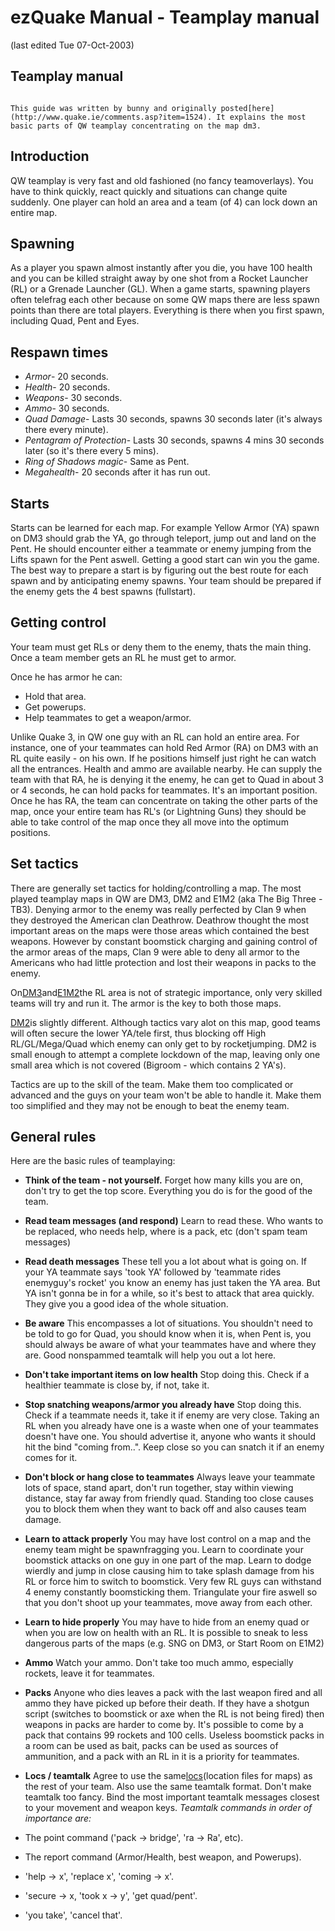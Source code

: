 # ezQuake Manual - Teamplay manual
(last edited Tue 07-Oct-2003)

## Teamplay manual


```

This guide was written by bunny and originally posted[here](http://www.quake.ie/comments.asp?item=1524). It explains the most basic parts of QW teamplay concentrating on the map dm3.
```

## Introduction

QW teamplay is very fast and old fashioned (no fancy teamoverlays). You have to think quickly, react quickly and situations can change quite suddenly. One player can hold an area and a team (of 4) can lock down an entire map.
## Spawning

As a player you spawn almost instantly after you die, you have 100 health and you can be killed straight away by one shot from a Rocket Launcher (RL) or a Grenade Launcher (GL). When a game starts, spawning players often telefrag each other because on some QW maps there are less spawn points than there are total players. Everything is there when you first spawn, including Quad, Pent and Eyes.
## Respawn times

- _Armor_- 20 seconds.
- _Health_- 20 seconds.
- _Weapons_- 30 seconds.
- _Ammo_- 30 seconds.
- _Quad Damage_- Lasts 30 seconds, spawns 30 seconds later (it's always there every minute).
- _Pentagram of Protection_- Lasts 30 seconds, spawns 4 mins 30 seconds later (so it's there every 5 mins).
- _Ring of Shadows magic_- Same as Pent.
- _Megahealth_- 20 seconds after it has run out.

## Starts

Starts can be learned for each map. For example Yellow Armor (YA) spawn on DM3 should grab the YA, go through teleport, jump out and land on the Pent. He should encounter either a teammate or enemy jumping from the Lifts spawn for the Pent aswell. Getting a good start can win you the game. The best way to prepare a start is by figuring out the best route for each spawn and by anticipating enemy spawns. Your team should be prepared if the enemy gets the 4 best spawns (fullstart).
## Getting control

Your team must get RLs or deny them to the enemy, thats the main thing. Once a team member gets an RL he must get to armor.

Once he has armor he can:

- Hold that area.
- Get powerups.
- Help teammates to get a weapon/armor.


Unlike Quake 3, in QW one guy with an RL can hold an entire area. For instance, one of your teammates can hold Red Armor (RA) on DM3 with an RL quite easily - on his own. If he positions himself just right he can watch all the entrances. Health and ammo are available nearby. He can supply the team with that RA, he is denying it the enemy, he can get to Quad in about 3 or 4 seconds, he can hold packs for teammates. It's an important position. Once he has RA, the team can concentrate on taking the other parts of the map, once your entire team has RL's (or Lightning Guns) they should be able to take control of the map once they all move into the optimum positions.
## Set tactics

There are generally set tactics for holding/controlling a map. The most played teamplay maps in QW are DM3, DM2 and E1M2 (aka The Big Three - TB3). Denying armor to the enemy was really perfected by Clan 9 when they destroyed the American clan Deathrow. Deathrow thought the most important areas on the maps were those areas which contained the best weapons. However by constant boomstick charging and gaining control of the armor areas of the maps, Clan 9 were able to deny all armor to the Americans who had little protection and lost their weapons in packs to the enemy.

On[DM3](dm3.md)and[E1M2](e1m2.md)the RL area is not of strategic importance, only very skilled teams will try and run it. The armor is the key to both those maps.

[DM2](dm2.md)is slightly different. Although tactics vary alot on this map, good teams will often secure the lower YA/tele first, thus blocking off High RL/GL/Mega/Quad which enemy can only get to by rocketjumping. DM2 is small enough to attempt a complete lockdown of the map, leaving only one small area which is not covered (Bigroom - which contains 2 YA's).

Tactics are up to the skill of the team. Make them too complicated or advanced and the guys on your team won't be able to handle it. Make them too simplified and they may not be enough to beat the enemy team.
## General rules

Here are the basic rules of teamplaying:

- **Think of the team - not yourself.** Forget how many kills you are on, don't try to get the top score. Everything you do is for the good of the team.
- **Read team messages (and respond)** Learn to read these. Who wants to be replaced, who needs help, where is a pack, etc (don't spam team messages)
- **Read death messages** These tell you a lot about what is going on. If your YA teammate says 'took YA' followed by 'teammate rides enemyguy's rocket' you know an enemy has just taken the YA area. But YA isn't gonna be in for a while, so it's best to attack that area quickly. They give you a good idea of the whole situation.
- **Be aware** This encompasses a lot of situations. You shouldn't need to be told to go for Quad, you should know when it is, when Pent is, you should always be aware of what your teammates have and where they are. Good nonspammed teamtalk will help you out a lot here.
- **Don't take important items on low health** Stop doing this. Check if a healthier teammate is close by, if not, take it.
- **Stop snatching weapons/armor you already have** Stop doing this. Check if a teammate needs it, take it if enemy are very close. Taking an RL when you already have one is a waste when one of your teammates doesn't have one. You should advertise it, anyone who wants it should hit the bind "coming from..". Keep close so you can snatch it if an enemy comes for it.
- **Don't block or hang close to teammates** Always leave your teammate lots of space, stand apart, don't run together, stay within viewing distance, stay far away from friendly quad. Standing too close causes you to block them when they want to back off and also causes team damage.
- **Learn to attack properly** You may have lost control on a map and the enemy team might be spawnfragging you. Learn to coordinate your boomstick attacks on one guy in one part of the map. Learn to dodge wierdly and jump in close causing him to take splash damage from his RL or force him to switch to boomstick. Very few RL guys can withstand 4 enemy constantly boomsticking them. Triangulate your fire aswell so that you don't shoot up your teammates, move away from each other.
- **Learn to hide properly** You may have to hide from an enemy quad or when you are low on health with an RL. It is possible to sneak to less dangerous parts of the maps (e.g. SNG on DM3, or Start Room on E1M2)
- **Ammo** Watch your ammo. Don't take too much ammo, especially rockets, leave it for teammates.
- **Packs** Anyone who dies leaves a pack with the last weapon fired and all ammo they have picked up before their death. If they have a shotgun script (switches to boomstick or axe when the RL is not being fired) then weapons in packs are harder to come by. It's possible to come by a pack that contains 99 rockets and 100 cells. Useless boomstick packs in a room can be used as bait, packs can be used as sources of ammunition, and a pack with an RL in it is a priority for teammates.
- **Locs / teamtalk** Agree to use the same[locs](http://maps.quakeworld.nu/locs/download/)(location files for maps) as the rest of your team. Also use the same teamtalk format. Don't make teamtalk too fancy. Bind the most important teamtalk messages closest to your movement and weapon keys.
_Teamtalk commands in order of importance are:_

- The point command ('pack -> bridge', 'ra -> Ra', etc).
- The report command (Armor/Health, best weapon, and Powerups).
- 'help -> x', 'replace x', 'coming -> x'.
- 'secure -> x, 'took x -> y', 'get quad/pent'.
- 'you take', 'cancel that'.



